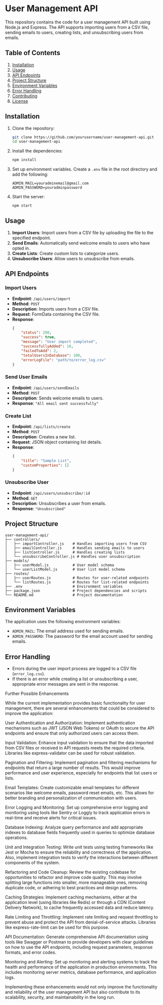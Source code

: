 # User Management API

This repository contains the code for a user management API built using Node.js and Express. The API supports importing users from a CSV file, sending emails to users, creating lists, and unsubscribing users from emails.

## Table of Contents
1. [Installation](#installation)
2. [Usage](#usage)
3. [API Endpoints](#api-endpoints)
4. [Project Structure](#project-structure)
5. [Environment Variables](#environment-variables)
6. [Error Handling](#error-handling)
7. [Contributing](#contributing)
8. [License](#license)

## Installation

1. Clone the repository:
    ```bash
    git clone https://github.com/yourusername/user-management-api.git
    cd user-management-api
    ```

2. Install the dependencies:
    ```bash
    npm install
    ```

3. Set up environment variables. Create a `.env` file in the root directory and add the following:
    ```env
    ADMIN_MAIL=youradminemail@gmail.com
    ADMIN_PASSWORD=youradminpassword
    ```

4. Start the server:
    ```bash
    npm start
    ```

## Usage

1. **Import Users**: Import users from a CSV file by uploading the file to the specified endpoint.
2. **Send Emails**: Automatically send welcome emails to users who have opted in.
3. **Create Lists**: Create custom lists to categorize users.
4. **Unsubscribe Users**: Allow users to unsubscribe from emails.

## API Endpoints

### Import Users
- **Endpoint**: `/api/users/import`
- **Method**: `POST`
- **Description**: Imports users from a CSV file.
- **Request**: FormData containing the CSV file.
- **Response**:
    ```json
    {
        "status": 200,
        "success": true,
        "message": "User import completed",
        "successfullyAdded": 10,
        "failedToAdd": 2,
        "totalUsersInDatabase": 100,
        "errorLogFile": "path/to/error_log.csv"
    }
    ```

### Send User Emails
- **Endpoint**: `/api/users/sendEmails`
- **Method**: `POST`
- **Description**: Sends welcome emails to users.
- **Response**: `"All email sent successfully"`

### Create List
- **Endpoint**: `/api/lists/create`
- **Method**: `POST`
- **Description**: Creates a new list.
- **Request**: JSON object containing list details.
- **Response**:
    ```json
    {
        "title": "Sample List",
        "customProperties": []
    }
    ```

### Unsubscribe User
- **Endpoint**: `/api/users/unsubscribe/:id`
- **Method**: `GET`
- **Description**: Unsubscribes a user from emails.
- **Response**: `"Unsubscribed"`

## Project Structure

```plaintext
user-management-api/
├── controllers/
│   ├── importController.js    # Handles importing users from CSV
│   ├── emailController.js     # Handles sending emails to users
│   ├── listController.js      # Handles creating lists
│   └── unsubscribeController.js # Handles user unsubscription
├── models/
│   ├── userModel.js           # User model schema
│   └── userListModel.js       # User list model schema
├── routes/
│   ├── userRoutes.js          # Routes for user-related endpoints
│   └── listRoutes.js          # Routes for list-related endpoints
├── .env                       # Environment variables
├── package.json               # Project dependencies and scripts
└── README.md                  # Project documentation
```

## Environment Variables

The application uses the following environment variables:

- `ADMIN_MAIL`: The email address used for sending emails.
- `ADMIN_PASSWORD`: The password for the email account used for sending emails.

## Error Handling

- Errors during the user import process are logged to a CSV file (`error_log.csv`).
- If there is an error while creating a list or unsubscribing a user, appropriate error messages are sent in the response.

Further Possible Enhancements

While the current implementation provides basic functionality for user management, there are several enhancements that could be considered to improve the application:

User Authentication and Authorization:
Implement authentication mechanisms such as JWT (JSON Web Tokens) or OAuth to secure the API endpoints and ensure that only authorized users can access them.

Input Validation:
Enhance input validation to ensure that the data imported from CSV files or received in API requests meets the required criteria. Libraries like express-validator can be used for robust validation.

Pagination and Filtering:
Implement pagination and filtering mechanisms for endpoints that return a large number of results. This would improve performance and user experience, especially for endpoints that list users or lists.

Email Templates:
Create customizable email templates for different scenarios like welcome emails, password reset emails, etc. This allows for better branding and personalization of communication with users.

Error Logging and Monitoring:
Set up comprehensive error logging and monitoring using tools like Sentry or Loggly to track application errors in real-time and receive alerts for critical issues.

Database Indexing:
Analyze query performance and add appropriate indexes to database fields frequently used in queries to optimize database operations.

Unit and Integration Testing:
Write unit tests using testing frameworks like Jest or Mocha to ensure the reliability and correctness of the application. Also, implement integration tests to verify the interactions between different components of the system.

Refactoring and Code Cleanup:
Review the existing codebase for opportunities to refactor and improve code quality. This may involve splitting large functions into smaller, more manageable ones, removing duplicate code, or adhering to best practices and design patterns.

Caching Strategies:
Implement caching mechanisms, either at the application level (using libraries like Redis) or through a CDN (Content Delivery Network), to cache frequently accessed data and reduce latency.

Rate Limiting and Throttling:
Implement rate limiting and request throttling to prevent abuse and protect the API from denial-of-service attacks. Libraries like express-rate-limit can be used for this purpose.

API Documentation:
Generate comprehensive API documentation using tools like Swagger or Postman to provide developers with clear guidelines on how to use the API endpoints, including request parameters, response formats, and error codes.

Monitoring and Alerting:
Set up monitoring and alerting systems to track the health and performance of the application in production environments. This includes monitoring server metrics, database performance, and application logs.

Implementing these enhancements would not only improve the functionality and reliability of the user management API but also contribute to its scalability, security, and maintainability in the long run.
